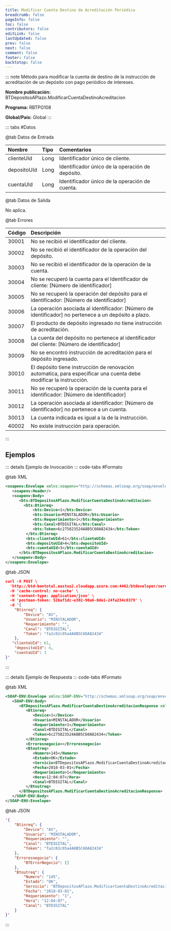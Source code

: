 ```yaml
---
title: Modificar Cuenta Destino de Acreditación Periódica
breadcrumb: false
pageInfo: false
toc: false
contributors: false
editLink: false
lastUpdated: false
prev: false
next: false
comment: false
footer: false
backtotop: false
---
```


<!-- ABRE DATOS DEL MÉTODO -->
::: note Método para modificar la cuenta de destino de la instrucción de acreditación de un depósito con pago periódico de intereses.

**Nombre publicación:** BTDepositosAPlazo.ModificarCuentaDestinoAcreditacion

**Programa:** RBTPG108

**Global/País:** Global
:::
<!-- CIERRA DATOS DEL MÉTODO -->

<!-- ABRE TABLA DE DATOS -->
::: tabs #Datos 

@tab Datos de Entrada

Nombre | Tipo | Comentarios
:--------- | :--------- | :---------
clienteUId | Long | Identificador único de cliente.
depositoUId | Long | Identificador único de la operación de depósito.
cuentaUId | Long | Identificador único de la operación de cuenta.

@tab Datos de Salida

No aplica.

@tab Errores

Código | Descripción
:--------- | :-----------
30001 | No se recibió el identificador del cliente.
30002 | No se recibió el identificador de la operación del depósito.
30003 | No se recibió el identificador de la operación de la cuenta.
30004 | No se recuperó la cuenta para el Identificador de cliente: [Número de identificador]
30005 | No se recuperó la operación del depósito para el identificador: [Número de identificador]
30006 | La operación asociada al identificador: [Número de identificador] no pertenece a un depósito a plazo.
30007 | El producto de depósito ingresado no tiene instrucción de acreditación.
30008 | La cuenta del depósito no pertenece al identificador del cliente: [Número de identificador]
30009 | No se encontró instrucción de acreditación para el depósito ingresado.
30010 | El depósito tiene instrucción de renovación automatica, para especificar una cuenta debe modificar la instrucción.
30011 | No se recuperó la operación de la cuenta para el identificador: [Número de identificador]
30012 | La operación asociada al identificador: [Número de identificador] no pertenece a un cuenta.
30013 | La cuenta indicada es igual a la de la instrucción.
40002 | No existe instrucción para operación.
::: 
<!-- CIERRA TABLA DE DATOS -->

## **Ejemplos**

<!-- ABRE EJEMPLO DE INVOCACIÓN -->
::: details Ejemplo de Invocación 
::: code-tabs #Formato

@tab XML
```xml
<soapenv:Envelope xmlns:soapenv="http://schemas.xmlsoap.org/soap/envelope/" xmlns:bts="http://uy.com.dlya.bantotal/BTSOA/">
   <soapenv:Header/>
   <soapenv:Body>
      <bts:BTDepositosAPlazo.ModificarCuentaDestinoAcreditacion>
	    <bts:Btinreq>
            <bts:Device>1</bts:Device>
            <bts:Usuario>MINSTALADOR</bts:Usuario>
            <bts:Requerimiento>1</bts:Requerimiento>
            <bts:Canal>BTDIGITAL</bts:Canal>
            <bts:Token>6c275823524A8B5C60A82434</bts:Token>
         </bts:Btinreq>
         <bts:clienteUId>61</bts:clienteUId>
         <bts:depositoUId>4</bts:depositoUId>
         <bts:cuentaUId>3</bts:cuentaUId>
      </bts:BTDepositosAPlazo.ModificarCuentaDestinoAcreditacion>
   </soapenv:Body>
</soapenv:Envelope>
```

@tab JSON
```json
curl -X POST \
  'http://btd-bantotal.eastus2.cloudapp.azure.com:4462/btdeveloper/servlet/com.dlya.bantotal.odwsbt_BTDepositosAPlazo?ModificarCuentaDestinoAcreditacion=' \
  -H 'cache-control: no-cache' \
  -H 'content-type: application/json' \
  -H 'postman-token: 52baf1dc-e302-90a6-0de1-24fa234c0379' \
  -d '{
	"Btinreq": {
		"Device": "AV",
		"Usuario": "MINSTALADOR",
		"Requerimiento": "",
		"Canal": "BTDIGITAL",
		"Token": "fa2c02c95a4A8B5C60A82434"
	},
   "clienteUId": 61,
	"depositoUId": 4,
	"cuentaUId": 3
}'
```
:::
<!-- CIERRA EJEMPLO DE INVOCACIÓN -->

<!-- ABRE EJEMPLO DE RESPUESTA -->
::: details Ejemplo de Respuesta 
::: code-tabs #Formato

@tab XML
```xml
<SOAP-ENV:Envelope xmlns:SOAP-ENV="http://schemas.xmlsoap.org/soap/envelope/" xmlns:xsd="http://www.w3.org/2001/XMLSchema" xmlns:SOAP-ENC="http://schemas.xmlsoap.org/soap/encoding/" xmlns:xsi="http://www.w3.org/2001/XMLSchema-instance">
   <SOAP-ENV:Body>
      <BTDepositosAPlazo.ModificarCuentaDestinoAcreditacionResponse xmlns="http://uy.com.dlya.bantotal/BTSOA/">
         <Btinreq>
            <Device>1</Device>
            <Usuario>MINSTALADOR</Usuario>
            <Requerimiento>1</Requerimiento>
            <Canal>BTDIGITAL</Canal>
            <Token>6c275823524A8B5C60A82434</Token>
         </Btinreq>
         <Erroresnegocio></Erroresnegocio>
         <Btoutreq>
            <Numero>145</Numero>
            <Estado>OK</Estado>
            <Servicio>BTDepositosAPlazo.ModificarCuentaDestinoAcreditacion</Servicio>
            <Fecha>2018-03-01</Fecha>
            <Requerimiento>1</Requerimiento>
            <Hora>12:04:07</Hora>
            <Canal>BTDIGITAL</Canal>
         </Btoutreq>
      </BTDepositosAPlazo.ModificarCuentaDestinoAcreditacionResponse>
   </SOAP-ENV:Body>
</SOAP-ENV:Envelope>
```

@tab JSON
```json
'{
	"Btinreq": {
		"Device": "AV",
		"Usuario": "MINSTALADOR",
		"Requerimiento": "",
		"Canal": "BTDIGITAL",
		"Token": "fa2c02c95a4A8B5C60A82434"
	},
    "Erroresnegocio": {
        "BTErrorNegocio": []
    },
    "Btoutreq": {
        "Numero": "145",
        "Estado": "OK",
        "Servicio": "BTDepositosAPlazo.ModificarCuentaDestinoAcreditacion",
        "Fecha": "2018-03-01",
        "Requerimiento": "1",
        "Hora": "12:04:07",
        "Canal": "BTDIGITAL"
    }
}'
```
::: 
<!-- CIERRA EJEMPLO DE RESPUESTA -->